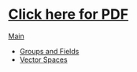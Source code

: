 # [Click here for PDF](./MATH2601.pdf)

[Main](./math2601.tex)
- [Groups and Fields](./groups_and_fields.tex)
- [Vector Spaces](./vector_spaces.tex)